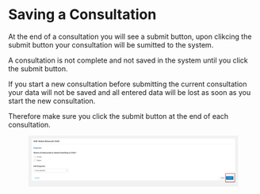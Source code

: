 # Saving a Consultation

At the end of a consultation you will see a submit button, upon clikcing the submit button your consultation will be sumitted to the system.&#x20;

A consultation is not complete and not saved in the system until you click the submit button.&#x20;

If you start a new consultation before submitting the current consultation your data will not be saved and all entered data will be lost as soon as you start the new consultation.&#x20;

Therefore make sure you click the submit button at the end of each consultation.&#x20;

<figure><img src="../.gitbook/assets/image.png" alt=""><figcaption></figcaption></figure>
